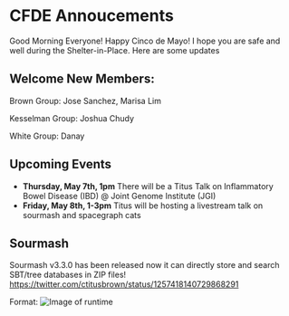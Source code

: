 # CFDE Annoucements
Good Morning Everyone! Happy Cinco de Mayo!
I hope you are safe and well during the Shelter-in-Place.
Here are some updates
## Welcome New Members:
Brown Group: Jose Sanchez, Marisa Lim

Kesselman Group: Joshua Chudy

White Group: Danay

## Upcoming Events
- **Thursday, May 7th, 1pm**  There will be a Titus Talk on Inflammatory Bowel Disease (IBD) @ Joint Genome Institute (JGI)
- **Friday, May 8th, 1-3pm** Titus will be hosting a livestream talk on sourmash and spacegraph cats


## Sourmash
Sourmash v3.3.0 has been released now it can directly store and search SBT/tree databases in ZIP files!
https://twitter.com/ctitusbrown/status/1257418140729868291

Format: ![Image of runtime](https://pbs.twimg.com/media/EXNAPPzU0AAoBdd.jpg)
